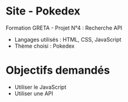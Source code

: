 # Site - Pokedex
Formation GRETA - Projet N°4 : Recherche API 
* Langages utilisés :  HTML, CSS, JavaScript
* Thème choisi : Pokedex

# Objectifs demandés
* Utiliser le JavaScript
* Utiliser une API
